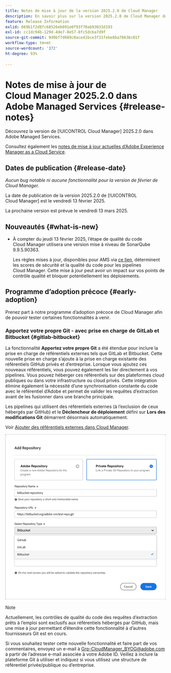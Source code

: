 ```yaml
---
title: Notes de mise à jour de la version 2025.2.0 de Cloud Manager
description: En savoir plus sur la version 2025.2.0 de Cloud Manager dans Adobe Managed Services.
feature: Release Information
exlid: 669b1f2d8fc68526eb091e0f93f70ab93033d193
exl-id: cc1dc94b-129d-4de7-8e57-8fc5dcba7d9f
source-git-commit: 9d9bf7d689c0ace41bce3f31febe8ba78636c01f
workflow-type: tm+mt
source-wordcount: '372'
ht-degree: 93%

---
```


# Notes de mise à jour de Cloud Manager 2025.2.0 dans Adobe Managed Services {#release-notes}

<!-- RELEASE WIKI  https://wiki.corp.adobe.com/display/DMSArchitecture/Cloud+Manager+2025.02.0+Release -->

Découvrez la version de [!UICONTROL Cloud Manager] 2025.2.0 dans Adobe Managed Services.

Consultez également les [notes de mise à jour actuelles d’Adobe Experience Manager as a Cloud Service](https://experienceleague.adobe.com/fr/docs/experience-manager-cloud-service/content/release-notes/home).

## Dates de publication {#release-date}

*Aucun bug notable ni aucune fonctionnalité pour la version de février de Cloud Manager.*

La date de publication de la version 2025.2.0 de [!UICONTROL Cloud Manager] est le vendredi 13 février 2025.

La prochaine version est prévue le vendredi 13 mars 2025.

## Nouveautés {#what-is-new}

<!-- * The AEM Code Quality step now uses SonarQube 9.9 Server, replacing the older 7.4 version. This upgrade brings additional security, performance, and code quality checks, offering more comprehensive analysis and coverage for your projects. --> <!-- CMGR-45683 -->

* À compter du jeudi 13 février 2025, l’étape de qualité du code Cloud Manager utilisera une version mise à niveau de SonarQube 9.9.5.90363.

  Les règles mises à jour, disponibles pour AMS via [ce lien](/help/using/code-quality-testing.md#code-quality-testing-step), déterminent les scores de sécurité et la qualité du code pour les pipelines Cloud Manager. Cette mise à jour peut avoir un impact sur vos points de contrôle qualité et bloquer potentiellement les déploiements.

## Programme d’adoption précoce {#early-adoption}

Prenez part à notre programme d’adoption précoce de Cloud Manager afin de pouvoir tester certaines fonctionnalités à venir.

### Apportez votre propre Git - avec prise en charge de GitLab et Bitbucket {#gitlab-bitbucket}

<!-- BOTH CS & AMS -->

La fonctionnalité **Apportez votre propre Git** a été étendue pour inclure la prise en charge de référentiels externes tels que GitLab et Bitbucket. Cette nouvelle prise en charge s’ajoute à la prise en charge existante des référentiels GitHub privés et d’entreprise. Lorsque vous ajoutez ces nouveaux référentiels, vous pouvez également les lier directement à vos pipelines. Vous pouvez héberger ces référentiels sur des plateformes cloud publiques ou dans votre infrastructure ou cloud privés. Cette intégration élimine également la nécessité d’une synchronisation constante du code avec le référentiel d’Adobe et permet de valider les requêtes d’extraction avant de les fusionner dans une branche principale.

Les pipelines qui utilisent des référentiels externes (à l’exclusion de ceux hébergés par GitHub) et le **Déclencheur de déploiement** défini sur **Lors des modifications Git** démarrent désormais automatiquement.

Voir [Ajouter des référentiels externes dans Cloud Manager](/help/managing-code/external-repositories.md).

![Boîte de dialogue Ajouter un référentiel](/help/release-notes/assets/repositories-add-release-notes.png)

>[!NOTE]
>
>Actuellement, les contrôles de qualité du code des requêtes d’extraction prêts à l’emploi sont exclusifs aux référentiels hébergés par GitHub, mais une mise à jour permettant d’étendre cette fonctionnalité à d’autres fournisseurs Git est en cours.

Si vous souhaitez tester cette nouvelle fonctionnalité et faire part de vos commentaires, envoyez un e-mail à [Grp-CloudManager_BYOG@adobe.com](mailto:Grp-CloudManager_BYOG@adobe.com) à partir de l’adresse e-mail associée à votre Adobe ID. Veillez à inclure la plateforme Git à utiliser et indiquez si vous utilisez une structure de référentiel privée/publique ou d’entreprise.


<!-- ## Bug fixes {#bug-fixes}

* A

Known Issues {#known-issues}

* A -->
